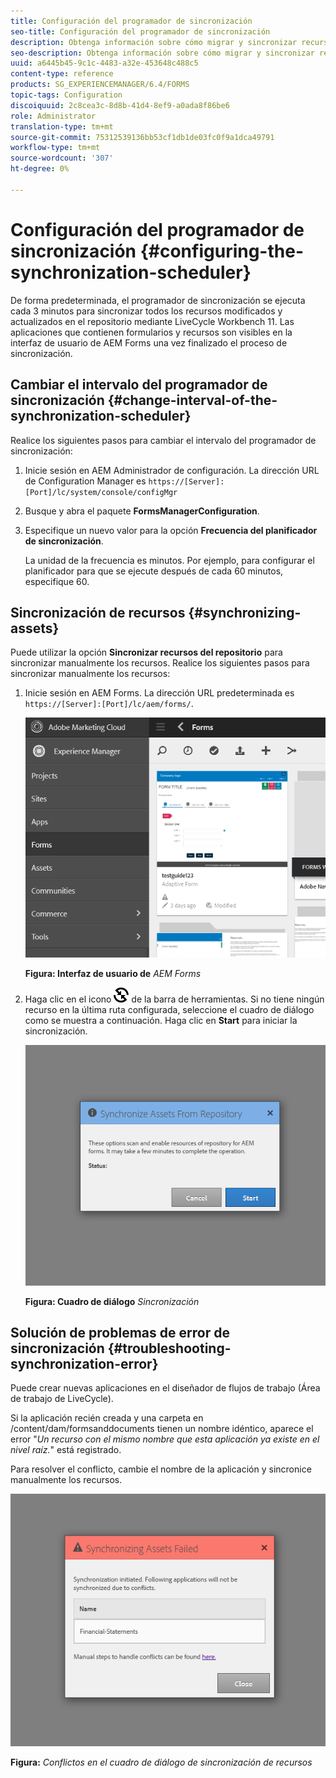 ```yaml
---
title: Configuración del programador de sincronización
seo-title: Configuración del programador de sincronización
description: Obtenga información sobre cómo migrar y sincronizar recursos, configurar el programador de sincronización y utilizar carpetas para organizar los recursos.
seo-description: Obtenga información sobre cómo migrar y sincronizar recursos, configurar el programador de sincronización y utilizar carpetas para organizar los recursos.
uuid: a6445b45-9c1c-4483-a32e-453648c488c5
content-type: reference
products: SG_EXPERIENCEMANAGER/6.4/FORMS
topic-tags: Configuration
discoiquuid: 2c8cea3c-8d8b-41d4-8ef9-a0ada8f86be6
role: Administrator
translation-type: tm+mt
source-git-commit: 75312539136bb53cf1db1de03fc0f9a1dca49791
workflow-type: tm+mt
source-wordcount: '307'
ht-degree: 0%

---
```



# Configuración del programador de sincronización {#configuring-the-synchronization-scheduler}

De forma predeterminada, el programador de sincronización se ejecuta cada 3 minutos para sincronizar todos los recursos modificados y actualizados en el repositorio mediante LiveCycle Workbench 11. Las aplicaciones que contienen formularios y recursos son visibles en la interfaz de usuario de AEM Forms una vez finalizado el proceso de sincronización.

## Cambiar el intervalo del programador de sincronización {#change-interval-of-the-synchronization-scheduler}

Realice los siguientes pasos para cambiar el intervalo del programador de sincronización:

1. Inicie sesión en AEM Administrador de configuración. La dirección URL de Configuration Manager es `https://[Server]:[Port]/lc/system/console/configMgr`

1. Busque y abra el paquete **FormsManagerConfiguration**.

1. Especifique un nuevo valor para la opción **Frecuencia del planificador de sincronización**.

   La unidad de la frecuencia es minutos. Por ejemplo, para configurar el planificador para que se ejecute después de cada 60 minutos, especifique 60.

## Sincronización de recursos {#synchronizing-assets}

Puede utilizar la opción **Sincronizar recursos del repositorio** para sincronizar manualmente los recursos. Realice los siguientes pasos para sincronizar manualmente los recursos:

1. Inicie sesión en AEM Forms. La dirección URL predeterminada es `https://[Server]:[Port]/lc/aem/forms/`.

   ![Interfaz de usuario de AEM Forms](assets/aem_forms_ui.png)

   **Figura: Interfaz de usuario de** *AEM Forms*

1. Haga clic en el icono ![aem6forms_sync](assets/aem6forms_sync.png) de la barra de herramientas. Si no tiene ningún recurso en la última ruta configurada, seleccione el cuadro de diálogo como se muestra a continuación. Haga clic en **Start** para iniciar la sincronización.

   ![Cuadro de diálogo Sincronización](assets/migrate-and-syncronize.png)

   **Figura: Cuadro de diálogo** *Sincronización*

## Solución de problemas de error de sincronización {#troubleshooting-synchronization-error}

Puede crear nuevas aplicaciones en el diseñador de flujos de trabajo (Área de trabajo de LiveCycle).

Si la aplicación recién creada y una carpeta en /content/dam/formsanddocuments tienen un nombre idéntico, aparece el error &quot;*Un recurso con el mismo nombre que esta aplicación ya existe en el nivel raíz.*&quot; está registrado.

Para resolver el conflicto, cambie el nombre de la aplicación y sincronice manualmente los recursos.

![Conflictos en el cuadro de diálogo de sincronización de recursos](assets/sync-conflict.png)

**Figura:** *Conflictos en el cuadro de diálogo de sincronización de recursos*

